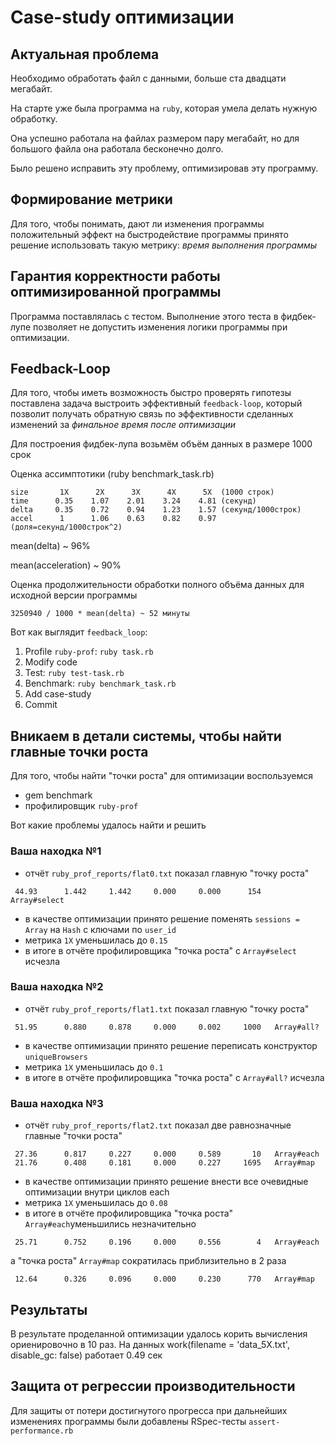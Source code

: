 # Case-study оптимизации

## Актуальная проблема
Необходимо обработать файл с данными, больше ста двадцати мегабайт.

На старте уже была программа на `ruby`, которая умела делать нужную обработку.

Она успешно работала на файлах размером пару мегабайт, но для большого файла она работала бесконечно долго.

Было решено исправить эту проблему, оптимизировав эту программу.

## Формирование метрики
Для того, чтобы понимать, дают ли изменения программы положительный эффект на быстродействие программы принято решение использовать такую метрику: *время выполнения программы*

## Гарантия корректности работы оптимизированной программы
Программа поставлялась с тестом. Выполнение этого теста в фидбек-лупе позволяет не допустить изменения логики программы при оптимизации.

## Feedback-Loop
Для того, чтобы иметь возможность быстро проверять гипотезы поставлена задача выстроить эффективный `feedback-loop`, который позволит получать обратную связь по эффективности сделанных изменений за *финальное время после оптимизации*

Для построения фидбек-лупа возьмём объём данных в размере 1000 срок

Оценка ассимптотики (ruby benchmark_task.rb)
```table
size       1X      2X      3X      4X      5X  (1000 строк) 
time      0.35    1.07    2.01    3.24    4.81 (секунд)
delta     0.35    0.72    0.94    1.23    1.57 (секунд/1000строк)
accel      1      1.06    0.63    0.82    0.97 (доля=секунд/1000строк^2)
```
mean(delta) ~ 96% 

mean(acceleration) ~ 90% 

Оценка продолжительности обработки полного объёма данных для исходной версии программы
```equation
3250940 / 1000 * mean(delta) ~ 52 минуты
```
Вот как выглядит `feedback_loop`: 
1. Profile `ruby-prof`: `ruby task.rb`
2. Modify code
3. Test: `ruby test-task.rb`
4. Benchmark: `ruby benchmark_task.rb`
5. Add case-study
6. Commit

## Вникаем в детали системы, чтобы найти главные точки роста
Для того, чтобы найти "точки роста" для оптимизации воспользуемся 
* gem benchmark
* профилировщик `ruby-prof`

Вот какие проблемы удалось найти и решить

### Ваша находка №1
- отчёт `ruby_prof_reports/flat0.txt`  показал главную "точку роста"
```table
 44.93      1.442     1.442     0.000     0.000      154   Array#select   
```
- в качестве оптимизации принято решение поменять `sessions = Array` на `Hash` с ключами по `user_id`
- метрика `1X` уменьшилась до `0.15`
- в итоге в отчёте профилировщика "точка роста" с `Array#select` исчезла 

### Ваша находка №2
- отчёт `ruby_prof_reports/flat1.txt`  показал главную "точку роста"
```table
 51.95      0.880     0.878     0.000     0.002     1000   Array#all?
```
- в качестве оптимизации принято решение переписать конструктор `uniqueBrowsers`
- метрика `1X` уменьшилась до `0.1`
- в итоге в отчёте профилировщика "точка роста" с `Array#all?` исчезла 

### Ваша находка №3
- отчёт `ruby_prof_reports/flat2.txt`  показал две равнозначные главные "точки роста"
```table
 27.36      0.817     0.227     0.000     0.589       10   Array#each
 21.76      0.408     0.181     0.000     0.227     1695   Array#map                      
```
- в качестве оптимизации принято решение внести все очевидные оптимизации внутри циклов each
- метрика `1X` уменьшилась до `0.08`
- в итоге в отчёте профилировщика "точка роста" `Array#each`уменьшились незначительно 
```table
 25.71      0.752     0.196     0.000     0.556        4   Array#each                     
```
  а  "точка роста" `Array#map` сократилась приблизительно в 2 раза
```table
 12.64      0.326     0.096     0.000     0.230      770   Array#map                      
```

## Результаты
В результате проделанной оптимизации удалось корить вычисления ориенировочно в 10 раз.
На данных work(filename = 'data_5X.txt', disable_gc: false) работает 0.49 сек

## Защита от регрессии производительности
Для защиты от потери достигнутого прогресса при дальнейших изменениях программы были добавлены RSpec-тесты `assert-performance.rb`

